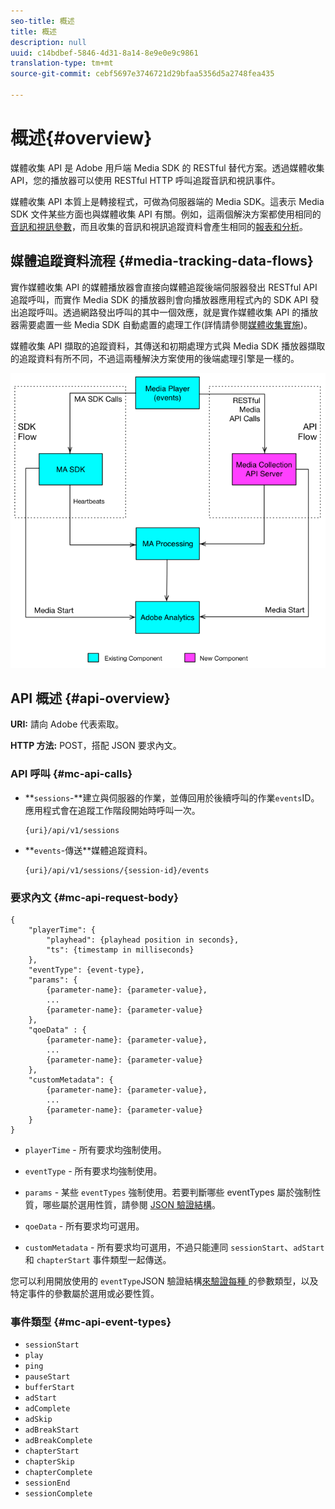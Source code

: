 ```yaml
---
seo-title: 概述
title: 概述
description: null
uuid: c14bdbef-5846-4d31-8a14-8e9e0e9c9861
translation-type: tm+mt
source-git-commit: cebf5697e3746721d29bfaa5356d5a2748fea435

---
```



# 概述{#overview}

媒體收集 API 是 Adobe 用戶端 Media SDK 的 RESTful 替代方案。透過媒體收集 API，您的播放器可以使用 RESTful HTTP 呼叫追蹤音訊和視訊事件。

媒體收集 API 本質上是轉接程式，可做為伺服器端的 Media SDK。這表示 Media SDK 文件某些方面也與媒體收集 API 有關。例如，這兩個解決方案都使用相同的[音訊和視訊參數](/help/metrics-and-metadata/audio-video-parameters.md)，而且收集的音訊和視訊追蹤資料會產生相同的[報表和分析](/help/media-reports/media-reports-enable.md)。

## 媒體追蹤資料流程 {#media-tracking-data-flows}

實作媒體收集 API 的媒體播放器會直接向媒體追蹤後端伺服器發出 RESTful API 追蹤呼叫，而實作 Media SDK 的播放器則會向播放器應用程式內的 SDK API 發出追蹤呼叫。透過網路發出呼叫的其中一個效應，就是實作媒體收集 API 的播放器需要處置一些 Media SDK 自動處置的處理工作(詳情請參閱[媒體收集實施](mc-api-impl/mc-api-quick-start.md))。

媒體收集 API 擷取的追蹤資料，其傳送和初期處理方式與 Media SDK 播放器擷取的追蹤資料有所不同，不過這兩種解決方案使用的後端處理引擎是一樣的。

![](assets/col_api_overview_simple.png)

## API 概述 {#api-overview}

**URI:** 請向 Adobe 代表索取。

**HTTP 方法:** POST，搭配 JSON 要求內文。

### API 呼叫 {#mc-api-calls}

* **`sessions`-**建立與伺服器的作業，並傳回用於後續呼叫的作業`events`ID。 應用程式會在追蹤工作階段開始時呼叫一次。

   ```
   {uri}/api/v1/sessions
   ```

* **`events`-傳送&#x200B;**媒體追蹤資料。

   ```
   {uri}/api/v1/sessions/{session-id}/events
   ```

### 要求內文 {#mc-api-request-body}

```
{
    "playerTime": {
        "playhead": {playhead position in seconds},
        "ts": {timestamp in milliseconds}
    },
    "eventType": {event-type},
    "params": {
        {parameter-name}: {parameter-value},
        ...
        {parameter-name}: {parameter-value}
    },
    "qoeData" : {
        {parameter-name}: {parameter-value},
        ...
        {parameter-name}: {parameter-value}
    },
    "customMetadata": {
        {parameter-name}: {parameter-value},
        ...
        {parameter-name}: {parameter-value}
    }
}
```

* `playerTime` - 所有要求均強制使用。
* `eventType` - 所有要求均強制使用。
* `params` - 某些 `eventTypes` 強制使用。若要判斷哪些 eventTypes 屬於強制性質，哪些屬於選用性質，請參閱 [JSON 驗證結構](mc-api-ref/mc-api-json-validation.md)。

* `qoeData` - 所有要求均可選用。
* `customMetadata` - 所有要求均可選用，不過只能連同 `sessionStart`、`adStart` 和 `chapterStart` 事件類型一起傳送。

您可以利用開放使用的 `eventType`JSON 驗證結構[來驗證每種 ](mc-api-ref/mc-api-json-validation.md) 的參數類型，以及特定事件的參數屬於選用或必要性質。

### 事件類型 {#mc-api-event-types}

* `sessionStart`
* `play`
* `ping`
* `pauseStart`
* `bufferStart`
* `adStart`
* `adComplete`
* `adSkip`
* `adBreakStart`
* `adBreakComplete`
* `chapterStart`
* `chapterSkip`
* `chapterComplete`
* `sessionEnd`
* `sessionComplete`
